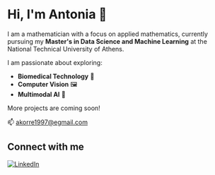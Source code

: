 # Hi, I'm Antonia 👋

I am a mathematician with a focus on applied mathematics, currently pursuing my **Master's in Data Science and Machine Learning** at the National Technical University of Athens. 


I am passionate about exploring:  
- **Biomedical Technology** 🧬  
- **Computer Vision** 🖼️  
- **Multimodal AI** 🤖  


More projects are coming soon!

📫 [akorre1997@egmail.com](akorre1997@egmail.com)

## Connect with me
[![LinkedIn](https://img.shields.io/badge/LinkedIn-Profile-blue?style=for-the-badge&logo=linkedin)](https://www.linkedin.com/in/antonia-korre-148187271/)   

